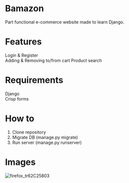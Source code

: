 # Bamazon
  Part functional e-commerce website made to learn Django.

# Features
  Login & Register <br>
  Adding & Removing to/from cart
  Product search
 
# Requirements
  Django <br>
  Crisp forms
  
# How to
  1. Clone repository
  2. Migrate DB (manage.py migrate)
  3. Run server (manage.py runserver)
 
# Images
![firefox_tr62C25803](https://user-images.githubusercontent.com/28509172/141785541-24b9f180-51bd-47a9-9904-a2fb5754f57f.png)
